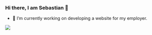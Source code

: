 ### Hi there, I am Sebastian 👋
- 🔭 I’m currently working on developing a website for my employer.
<link href="https://github.com/anuraghazra/github-readme-stats" rel="import"/>
<img src="https://github-readme-stats.vercel.app/api/top-langs/?username=seba-nuneze&layout=compact"/>
<!--Parametrización de pago<img src="https://github-readme-stats.vercel.app/api/wakatime?username=seba_nuneze&layout=compact"/>-->


<!--
**seba-nuneze/seba-nuneze** is a ✨ _special_ ✨ repository because its `README.md` (this file) appears on your GitHub profile.

Here are some ideas to get you started:

- 🔭 I’m currently working on ...
- 🌱 I’m currently learning ...
- 👯 I’m looking to collaborate on ...
- 🤔 I’m looking for help with ...
- 💬 Ask me about ...
- 📫 How to reach me: ...
- 😄 Pronouns: ...
- ⚡ Fun fact: ...
-->
